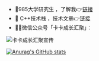 - 🧐985大学研究生 ，了解我👉[链接](https://mp.weixin.qq.com/s/7g-udFr5KpgzbG0ly7IExw)
- 🤞 C++技术栈 ，技术文章👉[链接](https://mp.weixin.qq.com/s/nar9tAnjRjiTh8PMANz_EA)
- 🤝🏻微信公众号「卡卡成长汇聚」：

![卡卡成长汇聚宣传](https://test1.jsdelivr.net/gh/gp868/myFigures/img/202205282027513.gif)

[![Anurag's GitHub stats](https://github-readme-stats.vercel.app/api?username=CARLOSGP2021)](https://github.com/anuraghazra/github-readme-stats)